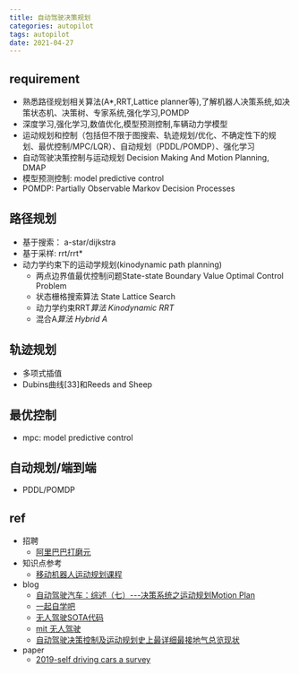 ```yaml
---
title: 自动驾驶决策规划
categories: autopilot
tags: autopilot
date: 2021-04-27
---
```

## requirement

- 熟悉路径规划相关算法(A*,RRT,Lattice planner等),了解机器人决策系统,如决策状态机、决策树、专家系统,强化学习,POMDP
- 深度学习,强化学习,数值优化,模型预测控制,车辆动力学模型
- 运动规划和控制（包括但不限于图搜索、轨迹规划/优化、不确定性下的规划、最优控制/MPC/LQR）、自动规划（PDDL/POMDP）、强化学习
- 自动驾驶决策控制与运动规划 Decision Making And Motion Planning, DMAP
- 模型预测控制: model predictive control
- POMDP: Partially Observable Markov Decision Processes

## 路径规划

- 基于搜索： a-star/dijkstra
- 基于采样: rrt/rrt*
- 动力学约束下的运动学规划(kinodynamic path planning)
    - 两点边界值最优控制问题State-state Boundary Value Optimal Control Problem
    - 状态栅格搜索算法 State Lattice Search
    - 动力学约束RRT*算法 Kinodynamic RRT*
    - 混合A*算法 Hybrid A*

## 轨迹规划

- 多项式插值
- Dubins曲线[33]和Reeds and Sheep

## 最优控制

- mpc: model predictive control

## 自动规划/端到端

- PDDL/POMDP

## ref

- 招聘
    - [阿里巴巴打磨元](https://cn.indeed.com/viewjob?jk=2c5947f7b0b845af&tk=1f44mj6bapqcu801&from=serp&vjs=3)
- 知识点参考
    - [移动机器人运动规划课程](https://zhuanlan.zhihu.com/p/82784940)
- blog
    - [自动驾驶汽车：综述（七）---决策系统之运动规划Motion Plan](https://zhuanlan.zhihu.com/p/59794261)
    - [一起自学吧](https://www.17zixueba.com/thread-9088-1-1.html)
    - [无人驾驶SOTA代码](https://zhuanlan.zhihu.com/p/59769293)
    - [mit 无人驾驶](https://deeplearning.mit.edu/)
    - [自动驾驶决策控制及运动规划史上最详细最接地气总览现状](https://zhuanlan.zhihu.com/p/260707853)
- paper
    - [2019-self driving cars a survey](https://arxiv.org/abs/1901.04407)